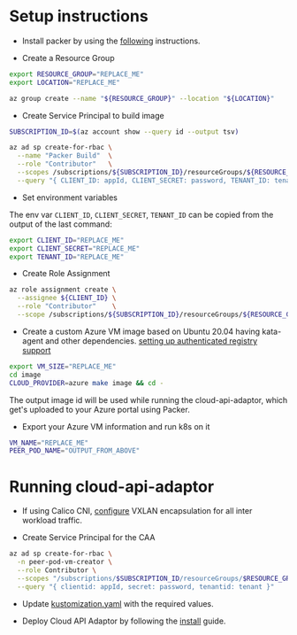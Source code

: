 # Setup instructions

- Install packer by using the [following](https://learn.hashicorp.com/tutorials/packer/get-started-install-cli) instructions.

- Create a Resource Group

```bash
export RESOURCE_GROUP="REPLACE_ME"
export LOCATION="REPLACE_ME"

az group create --name "${RESOURCE_GROUP}" --location "${LOCATION}"
```

- Create Service Principal to build image

```bash
SUBSCRIPTION_ID=$(az account show --query id --output tsv)

az ad sp create-for-rbac \
  --name "Packer Build"  \
  --role "Contributor"   \
  --scopes /subscriptions/${SUBSCRIPTION_ID}/resourceGroups/${RESOURCE_GROUP} \
  --query "{ CLIENT_ID: appId, CLIENT_SECRET: password, TENANT_ID: tenant }"
```


- Set environment variables

The env var `CLIENT_ID`, `CLIENT_SECRET`, `TENANT_ID` can be copied from the output of the last command:

```bash
export CLIENT_ID="REPLACE_ME"
export CLIENT_SECRET="REPLACE_ME"
export TENANT_ID="REPLACE_ME"
```

- Create Role Assignment

```bash
az role assignment create \
  --assignee ${CLIENT_ID} \
  --role "Contributor"    \
  --scope /subscriptions/${SUBSCRIPTION_ID}/resourceGroups/${RESOURCE_GROUP}
```

- Create a custom Azure VM image based on Ubuntu 20.04 having kata-agent and other dependencies.
	[setting up authenticated registry support](../docs/registries-authentication.md)
```bash
export VM_SIZE="REPLACE_ME"
cd image
CLOUD_PROVIDER=azure make image && cd -
```

The output image id will be used while running the cloud-api-adaptor, which get's uploaded to your Azure portal using Packer.

- Export your Azure VM information and run k8s on it

```bash
VM_NAME="REPLACE_ME"
PEER_POD_NAME="OUTPUT_FROM_ABOVE"
```

# Running cloud-api-adaptor

- If using Calico CNI, [configure](https://projectcalico.docs.tigera.io/networking/vxlan-ipip#configure-vxlan-encapsulation-for-all-inter-workload-traffic) VXLAN encapsulation for all inter workload traffic.

- Create Service Principal for the CAA

```bash
az ad sp create-for-rbac \
  -n peer-pod-vm-creator \
  --role Contributor \
  --scopes "/subscriptions/$SUBSCRIPTION_ID/resourceGroups/$RESOURCE_GROUP" \
  --query "{ clientid: appId, secret: password, tenantid: tenant }"
```

- Update [kustomization.yaml](../install/overlays/azure/kustomization.yaml) with the required values.

- Deploy Cloud API Adaptor by following the [install](../install/README.md) guide.
